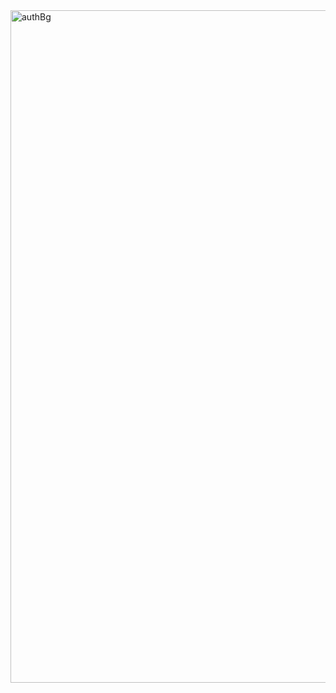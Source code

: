 <img width="1920" height="1076" alt="authBg" src="https://github.com/user-attachments/assets/eece8508-8549-4893-a826-fd590bc667d4" />
